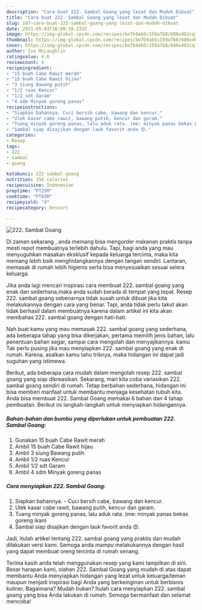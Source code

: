 ```yaml
---
description: "Cara buat 222. Sambal Goang yang lezat dan Mudah Dibuat"
title: "Cara buat 222. Sambal Goang yang lezat dan Mudah Dibuat"
slug: 187-cara-buat-222-sambal-goang-yang-lezat-dan-mudah-dibuat
date: 2021-05-03T16:09:19.233Z
image: https://img-global.cpcdn.com/recipes/be7b9ab5c159a7b8/680x482cq70/222-sambal-goang-foto-resep-utama.jpg
thumbnail: https://img-global.cpcdn.com/recipes/be7b9ab5c159a7b8/680x482cq70/222-sambal-goang-foto-resep-utama.jpg
cover: https://img-global.cpcdn.com/recipes/be7b9ab5c159a7b8/680x482cq70/222-sambal-goang-foto-resep-utama.jpg
author: Iva McLaughlin
ratingvalue: 4.6
reviewcount: 4
recipeingredient:
- "15 buah Cabe Rawit merah"
- "15 buah Cabe Rawit hijau"
- "3 siung Bawang putih"
- "1/2 ruas Kencur"
- "1/2 sdt Garam"
- "4 sdm Minyak goreng panas"
recipeinstructions:
- "Siapkan bahannya. Cuci bersih cabe, bawang dan kencur."
- "Ulek kasar cabe rawit, bawang putih, kencur dan garam."
- "Tuang minyak goreng panas, lalu aduk rata. (me: minyak panas bekas goreng ikan)"
- "Sambal siap disajikan dengan lauk favorit anda 😍."
categories:
- Resep
tags:
- 222
- sambal
- goang

katakunci: 222 sambal goang 
nutrition: 156 calories
recipecuisine: Indonesian
preptime: "PT25M"
cooktime: "PT43M"
recipeyield: "4"
recipecategory: Dessert

---
```



![222. Sambal Goang](https://img-global.cpcdn.com/recipes/be7b9ab5c159a7b8/680x482cq70/222-sambal-goang-foto-resep-utama.jpg)

Di zaman  sekarang , anda memang bisa mengorder makanan praktis tanpa mesti repot membuatnya terlebih dahulu. Tapi, bagi anda yang mau menyuguhkan masakan eksklusif kepada keluarga tercinta, maka kita memang lebih baik menghidangkannya dengan tangan sendiri. Lantaran, memasak di rumah lebih higienis serta bisa menyesuaikan sesuai selera keluarga.

Jika anda lagi mencari inspirasi cara membuat 222. sambal goang yang enak dan sederhana,maka anda sudah berada di tempat yang tepat. Resep 222. sambal goang  sebenarnya tidak susah untuk dibuat jika kita melakukannya dengan cara yang benar. Tapi, anda tidak perlu takut akan tidak berhasil dalam membuatnya 
karena dalam artikel ini kita akan membahas 222. sambal goang dengan hati-hati.  



Nah buat kamu yang mau memasak 222. sambal goang yang sederhana, ada beberapa tahap yang bisa dikerjakan, pertama memilih jenis bahan, lalu penentuan bahan segar, sampai cara mengolah dan menyajikannya. kamu Tak perlu pusing jika mau menyiapkan 222. sambal goang yang enak di rumah. Karena, asalkan kamu  tahu triknya, maka hidangan ini dapat jadi suguhan yang istimewa.

Berikut, ada beberapa cara mudah dalam mengolah resep 222. sambal goang yang siap dikreasikan. Sekarang, mari kita coba variasikan 222. sambal goang sendiri di rumah. Tetap berbahan sederhana, hidangan ini bisa memberi manfaat untuk membantu menjaga kesehatan tubuh kita. Anda bisa membuat 222. Sambal Goang memakai 6 bahan dan 4 tahap pembuatan. Berikut ini langkah-langkah untuk menyiapkan hidangannya.

<!--inarticleads1-->

##### Bahan-bahan dan bumbu yang diperlukan untuk pembuatan 222. Sambal Goang:

1. Gunakan 15 buah Cabe Rawit merah
1. Ambil 15 buah Cabe Rawit hijau
1. Ambil 3 siung Bawang putih
1. Ambil 1/2 ruas Kencur
1. Ambil 1/2 sdt Garam
1. Ambil 4 sdm Minyak goreng panas




<!--inarticleads2-->

##### Cara menyiapkan 222. Sambal Goang:

1. Siapkan bahannya. - Cuci bersih cabe, bawang dan kencur.
1. Ulek kasar cabe rawit, bawang putih, kencur dan garam.
1. Tuang minyak goreng panas, lalu aduk rata. (me: minyak panas bekas goreng ikan)
1. Sambal siap disajikan dengan lauk favorit anda 😍.




Jadi, itulah artikel tentang  222. sambal goang  yang praktis dan mudah dilakukan versi kami. Semoga anda mampu melakukannya dengan hasil yang dapat membuat oreng tercinta di rumah senang. 

Terima kasih anda telah menggunakan resep yang kami tampilkan di sini. Besar harapan kami, olahan  222. Sambal Goang yang mudah di atas dapat membantu Anda menyiapkan hidangan yang lezat untuk keluarga/teman maupun menjadi inspirasi bagi Anda yang berkeinginan untuk berbisnis kuliner. Bagaimana? Mudah bukan? Itulah cara menyiapkan 222. sambal goang yang bisa Anda lakukan di rumah. Semoga bermanfaat dan selamat mencoba!

